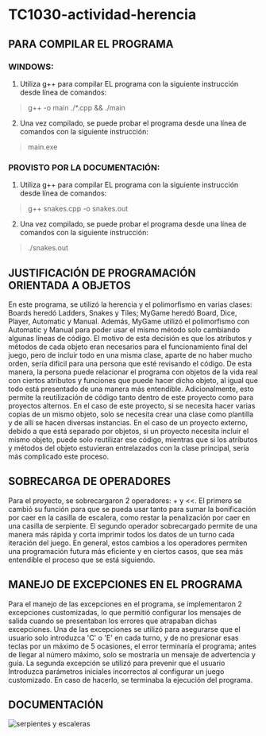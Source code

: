 # TC1030-actividad-herencia

## PARA COMPILAR EL PROGRAMA
### WINDOWS:
1) Utiliza g++ para compilar EL programa con la siguiente instrucción desde línea de comandos:  
> g++ -o main ./*.cpp && ./main
2) Una vez compilado, se puede probar el programa desde una línea de comandos con la siguiente instrucción: 
> main.exe

### PROVISTO POR LA DOCUMENTACIÓN:
1) Utiliza g++ para compilar EL programa con la siguiente instrucción desde línea de comandos:  
> g++ snakes.cpp -o snakes.out
2) Una vez compilado, se puede probar el programa desde una línea de comandos con la siguiente instrucción: 
> ./snakes.out


## JUSTIFICACIÓN DE PROGRAMACIÓN ORIENTADA A OBJETOS
En este programa, se utilizó la herencia y el polimorfismo en varias clases: Boards heredó Ladders, Snakes y Tiles; MyGame heredó Board, Dice, Player, Automatic y Manual. Además, MyGame utilizó el polimorfismo con Automatic y Manual para poder usar el mismo método solo cambiando algunas líneas de código. El motivo de esta decisión es que los atributos y métodos de cada objeto eran necesarios para el funcionamiento final del juego, pero de incluir todo en una misma clase, aparte de no haber mucho orden, sería dificil para una persona que esté revisando el código. De esta manera, la persona puede relacionar el programa con objetos de la vida real con ciertos atributos y funciones que puede hacer dicho objeto, al igual que todo está presentado de una manera más entendible. Adicionalmente, esto permite la reutilización de código tanto dentro de este proyecto como para proyectos alternos. En el caso de este proyecto, si se necesita hacer varias copias de un mismo objeto, solo se necesita crear una clase como plantilla y de allí se hacen diversas instancias. En el caso de un proyecto externo, debido a que está separado por objetos, si un proyecto necesita incluir el mismo objeto, puede solo reutilizar ese código, mientras que si los atributos y métodos del objeto estuvieran entrelazados con la clase principal, sería más complicado este proceso.

## SOBRECARGA DE OPERADORES
Para el proyecto, se sobrecargaron 2 operadores: + y <<. El primero se cambió su función para que se pueda usar tanto para sumar la bonificación por caer en la casilla de escalera, como restar la penalización por caer en una casilla de serpiente. El segundo operador sobrecargado permite de una manera más rápida y corta imprimir todos los datos de un turno cada iteración del juego. En general, estos cambios a los operadores permiten una programación futura más eficiente y en ciertos casos, que sea más entendible el proceso que se está siguiendo.

## MANEJO DE EXCEPCIONES EN EL PROGRAMA
Para el manejo de las excepciones en el programa, se implementaron 2 excepciones customizadas, lo que permitió configurar los mensajes de salida cuando se presentaban los errores que atrapaban dichas excepciones. Una de las excepciones se utilizó para asegurarse que el usuario solo introduzca 'C' o 'E' en cada turno, y de no presionar esas teclas por un máximo de 5 ocasiones, el error terminaría el programa; antes de llegar al número máximo, solo se mostraría un mensaje de advertencia y guía. La segunda excepción se utilizó para prevenir que el usuario Introduzca parámetros iniciales incorrectos al configurar un juego customizado. En caso de hacerlo, se terminaba la ejecución del programa.

## DOCUMENTACIÓN
![serpientes y escaleras](https://user-images.githubusercontent.com/62347713/173199899-8a8f5e96-9d33-4896-876f-406cb4fe8557.png)
